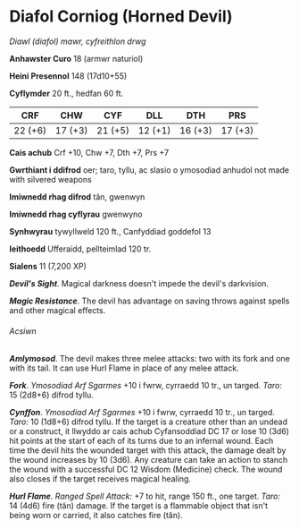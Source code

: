 # Diafol Corniog (Horned Devil)

*Diawl (diafol) mawr, cyfreithlon drwg*

**Anhawster Curo** 18 (armwr naturiol)

**Heini Presennol** 148 (17d10+55)

**Cyflymder** 20 ft., hedfan 60 ft.

| CRF     | CHW     | CYF     | DLL     | DTH     | PRS     |
|---------|---------|---------|---------|---------|---------|
| 22 (+6) | 17 (+3) | 21 (+5) | 12 (+1) | 16 (+3) | 17 (+3) |

**Cais achub** Crf +10, Chw +7, Dth +7, Prs +7

**Gwrthiant i ddifrod** oer; taro, tyllu, ac slasio o ymosodiad anhudol not made with silvered weapons

**Imiwnedd rhag difrod** tân, gwenwyn

**Imiwnedd rhag cyflyrau** gwenwyno

**Synhwyrau** tywyllweld 120 ft., Canfyddiad goddefol 13

**Ieithoedd** Ufferaidd, pellteimlad 120 tr.

**Sialens** 11 (7,200 XP)

***Devil's Sight***. Magical darkness doesn't impede the devil's darkvision.

***Magic Resistance***. The devil has advantage on saving throws against spells and other magical effects.

###### Acsiwn

***Amlymosod***. The devil makes three melee attacks: two with its fork and one with its tail. It can use Hurl Flame in place of any melee attack.

***Fork***. *Ymosodiad Arf Sgarmes* +10 i fwrw, cyrraedd 10 tr., un targed. *Taro:* 15 (2d8+6) difrod tyllu.

***Cynffon***. *Ymosodiad Arf Sgarmes* +10 i fwrw, cyrraedd 10 tr., un targed. *Taro:* 10 (1d8+6) difrod tyllu. If the target is a creature other than an undead or a construct, it llwyddo ar cais achub Cyfansoddiad DC 17 or lose 10 (3d6) hit points at the start of each of its turns due to an infernal wound. Each time the devil hits the wounded target with this attack, the damage dealt by the wound increases by 10 (3d6). Any creature can take an action to stanch the wound with a successful DC 12 Wisdom (Medicine) check. The wound also closes if the target receives magical healing.

***Hurl Flame***. *Ranged Spell Attack:* +7 to hit, range 150 ft., one target. *Taro:* 14 (4d6) fire (tân) damage. If the target is a flammable object that isn't being worn or carried, it also catches fire (tân).